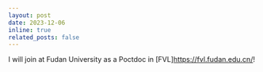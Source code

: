 ```yaml
---
layout: post
date: 2023-12-06
inline: true
related_posts: false
---
```


I will join at Fudan University as a Poctdoc in [FVL]<https://fvl.fudan.edu.cn/>! 
 

